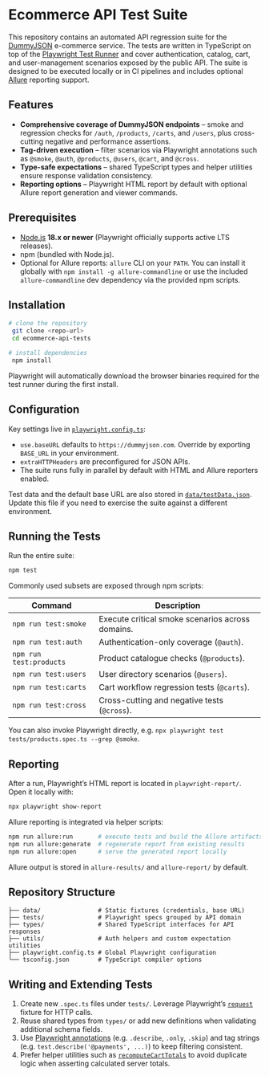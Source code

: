 # Ecommerce API Test Suite

This repository contains an automated API regression suite for the [DummyJSON](https://dummyjson.com) e-commerce service. The tests are written in TypeScript on top of the [Playwright Test Runner](https://playwright.dev/docs/test-intro) and cover authentication, catalog, cart, and user-management scenarios exposed by the public API. The suite is designed to be executed locally or in CI pipelines and includes optional [Allure](https://docs.qameta.io/allure/) reporting support.

## Features

- **Comprehensive coverage of DummyJSON endpoints** – smoke and regression checks for `/auth`, `/products`, `/carts`, and `/users`, plus cross-cutting negative and performance assertions.
- **Tag-driven execution** – filter scenarios via Playwright annotations such as `@smoke`, `@auth`, `@products`, `@users`, `@cart`, and `@cross`.
- **Type-safe expectations** – shared TypeScript types and helper utilities ensure response validation consistency.
- **Reporting options** – Playwright HTML report by default with optional Allure report generation and viewer commands.

## Prerequisites

- [Node.js](https://nodejs.org/) **18.x or newer** (Playwright officially supports active LTS releases).
- npm (bundled with Node.js).
- Optional for Allure reports: `allure` CLI on your `PATH`. You can install it globally with `npm install -g allure-commandline` or use the included `allure-commandline` dev dependency via the provided npm scripts.

## Installation

```bash
# clone the repository
 git clone <repo-url>
 cd ecommerce-api-tests

# install dependencies
 npm install
```

Playwright will automatically download the browser binaries required for the test runner during the first install.

## Configuration

Key settings live in [`playwright.config.ts`](playwright.config.ts):

- `use.baseURL` defaults to `https://dummyjson.com`. Override by exporting `BASE_URL` in your environment.
- `extraHTTPHeaders` are preconfigured for JSON APIs.
- The suite runs fully in parallel by default with HTML and Allure reporters enabled.

Test data and the default base URL are also stored in [`data/testData.json`](data/testData.json). Update this file if you need to exercise the suite against a different environment.

## Running the Tests

Run the entire suite:

```bash
npm test
```

Commonly used subsets are exposed through npm scripts:

| Command | Description |
|---------|-------------|
| `npm run test:smoke` | Execute critical smoke scenarios across domains. |
| `npm run test:auth` | Authentication-only coverage (`@auth`). |
| `npm run test:products` | Product catalogue checks (`@products`). |
| `npm run test:users` | User directory scenarios (`@users`). |
| `npm run test:carts` | Cart workflow regression tests (`@carts`). |
| `npm run test:cross` | Cross-cutting and negative tests (`@cross`). |

You can also invoke Playwright directly, e.g. `npx playwright test tests/products.spec.ts --grep @smoke`.

## Reporting

After a run, Playwright’s HTML report is located in `playwright-report/`. Open it locally with:

```bash
npx playwright show-report
```

Allure reporting is integrated via helper scripts:

```bash
npm run allure:run       # execute tests and build the Allure artifacts
npm run allure:generate  # regenerate report from existing results
npm run allure:open      # serve the generated report locally
```

Allure output is stored in `allure-results/` and `allure-report/` by default.

## Repository Structure

```
├── data/                # Static fixtures (credentials, base URL)
├── tests/               # Playwright specs grouped by API domain
├── types/               # Shared TypeScript interfaces for API responses
├── utils/               # Auth helpers and custom expectation utilities
├── playwright.config.ts # Global Playwright configuration
└── tsconfig.json        # TypeScript compiler options
```

## Writing and Extending Tests

1. Create new `.spec.ts` files under `tests/`. Leverage Playwright’s [`request`](https://playwright.dev/docs/test-api-testing) fixture for HTTP calls.
2. Reuse shared types from `types/` or add new definitions when validating additional schema fields.
3. Use [Playwright annotations](https://playwright.dev/docs/test-annotations) (e.g. `.describe`, `.only`, `.skip`) and tag strings (e.g. `test.describe('@payments', ...)`) to keep filtering consistent.
4. Prefer helper utilities such as [`recomputeCartTotals`](utils/expectHelpers.ts) to avoid duplicate logic when asserting calculated server totals.

